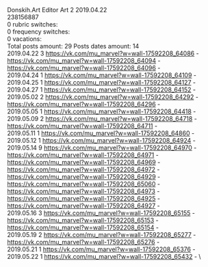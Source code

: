 Donskih.Art	Editor Art 2 2019.04.22\
238156887\
0 rubric switches:\
0 frequency switches:\
0 vacations:\
Total posts amount: 29	Posts dates amount: 14\
2019.04.22 3 https://vk.com/mu_marvel?w=wall-17592208_64086 - https://vk.com/mu_marvel?w=wall-17592208_64094 - https://vk.com/mu_marvel?w=wall-17592208_64096 - \
2019.04.24 1 https://vk.com/mu_marvel?w=wall-17592208_64109 - \
2019.04.25 1 https://vk.com/mu_marvel?w=wall-17592208_64127 - \
2019.04.27 1 https://vk.com/mu_marvel?w=wall-17592208_64152 - \
2019.05.02 2 https://vk.com/mu_marvel?w=wall-17592208_64292 - https://vk.com/mu_marvel?w=wall-17592208_64296 - \
2019.05.05 1 https://vk.com/mu_marvel?w=wall-17592208_64418 - \
2019.05.09 2 https://vk.com/mu_marvel?w=wall-17592208_64718 - https://vk.com/mu_marvel?w=wall-17592208_64711 - \
2019.05.11 1 https://vk.com/mu_marvel?w=wall-17592208_64860 - \
2019.05.12 1 https://vk.com/mu_marvel?w=wall-17592208_64924 - \
2019.05.14 9 https://vk.com/mu_marvel?w=wall-17592208_64970 - https://vk.com/mu_marvel?w=wall-17592208_64971 - https://vk.com/mu_marvel?w=wall-17592208_64969 - https://vk.com/mu_marvel?w=wall-17592208_64972 - https://vk.com/mu_marvel?w=wall-17592208_64929 - https://vk.com/mu_marvel?w=wall-17592208_65060 - https://vk.com/mu_marvel?w=wall-17592208_64973 - https://vk.com/mu_marvel?w=wall-17592208_64925 - https://vk.com/mu_marvel?w=wall-17592208_64927 - \
2019.05.16 3 https://vk.com/mu_marvel?w=wall-17592208_65155 - https://vk.com/mu_marvel?w=wall-17592208_65153 - https://vk.com/mu_marvel?w=wall-17592208_65154 - \
2019.05.19 2 https://vk.com/mu_marvel?w=wall-17592208_65277 - https://vk.com/mu_marvel?w=wall-17592208_65276 - \
2019.05.21 1 https://vk.com/mu_marvel?w=wall-17592208_65376 - \
2019.05.22 1 https://vk.com/mu_marvel?w=wall-17592208_65432 - \
